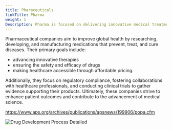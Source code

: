 ```yaml
---
title: Pharaceuticals
linkTitle: Pharma
weight: 1
Description: Pharma is focused on delivering innovative medical treatments to help our patients
---
```


Pharmaceutical companies aim to improve global health by researching, developing, and manufacturing medications that prevent, treat, and cure diseases. Their primary goals include:

- advancing innovative therapies
- ensuring the safety and efficacy of drugs
- making healthcare accessible through affordable pricing. 

Additionally, they focus on regulatory compliance, fostering collaborations with healthcare professionals, and conducting clinical trials to gather evidence supporting their products. Ultimately, these companies strive to enhance patient outcomes and contribute to the advancement of medical science.

https://www.aps.org/archives/publications/apsnews/199906/popa.cfm

![Drug Development Process Detailed](https://i0.wp.com/www.compoundchem.com/wp-content/uploads/2020/04/Understanding-the-drug-discovery-process.png?ssl=1)